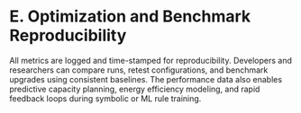 # E. Optimization and Benchmark Reproducibility

All metrics are logged and time-stamped for reproducibility. Developers and researchers can compare runs, retest configurations, and benchmark upgrades using consistent baselines. The performance data also enables predictive capacity planning, energy efficiency modeling, and rapid feedback loops during symbolic or ML rule training.

